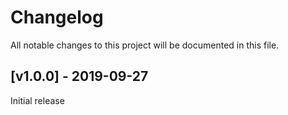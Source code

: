 # Changelog
All notable changes to this project will be documented in this file.

<a name="v1.0.0"></a>
## [v1.0.0] - 2019-09-27

Initial release
